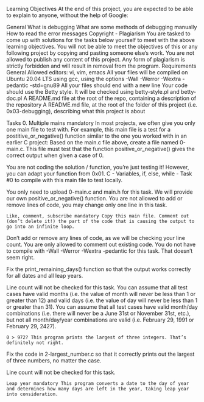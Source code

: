 Learning Objectives At the end of this project, you are expected to be able to explain to anyone, without the help of Google:

General What is debugging What are some methods of debugging manually How to read the error messages Copyright - Plagiarism You are tasked to come up with solutions for the tasks below yourself to meet with the above learning objectives. You will not be able to meet the objectives of this or any following project by copying and pasting someone else’s work. You are not allowed to publish any content of this project. Any form of plagiarism is strictly forbidden and will result in removal from the program. Requirements General Allowed editors: vi, vim, emacs All your files will be compiled on Ubuntu 20.04 LTS using gcc, using the options -Wall -Werror -Wextra -pedantic -std=gnu89 All your files should end with a new line Your code should use the Betty style. It will be checked using betty-style.pl and betty-doc.pl A README.md file at the root of the repo, containing a description of the repository A README.md file, at the root of the folder of this project (i.e. 0x03-debugging), describing what this project is about

Tasks 0. Multiple mains mandatory In most projects, we often give you only one main file to test with. For example, this main file is a test for a postitive_or_negative() function similar to the one you worked with in an earlier C project: Based on the main.c file above, create a file named 0-main.c. This file must test that the function positive_or_negative() gives the correct output when given a case of 0.

You are not coding the solution / function, you’re just testing it! However, you can adapt your function from 0x01. C - Variables, if, else, while - Task #0 to compile with this main file to test locally.

You only need to upload 0-main.c and main.h for this task. We will provide our own positive_or_negative() function. You are not allowed to add or remove lines of code, you may change only one line in this task.

    Like, comment, subscribe mandatory Copy this main file. Comment out (don’t delete it!) the part of the code that is causing the output to go into an infinite loop.

Don’t add or remove any lines of code, as we will be checking your line count. You are only allowed to comment out existing code. You do not have to compile with -Wall -Werror -Wextra -pedantic for this task. That doesn’t seem right.

Fix the print_remaining_days() function so that the output works correctly for all dates and all leap years.

Line count will not be checked for this task. You can assume that all test cases have valid months (i.e. the value of month will never be less than 1 or greater than 12) and valid days (i.e. the value of day will never be less than 1 or greater than 31). You can assume that all test cases have valid month/day combinations (i.e. there will never be a June 31st or November 31st, etc.), but not all month/day/year combinations are valid (i.e. February 29, 1991 or February 29, 2427).

    0 > 972? This program prints the largest of three integers. That’s definitely not right.

Fix the code in 2-largest_number.c so that it correctly prints out the largest of three numbers, no matter the case.

Line count will not be checked for this task.

    Leap year mandatory This program converts a date to the day of year and determines how many days are left in the year, taking leap year into consideration.

